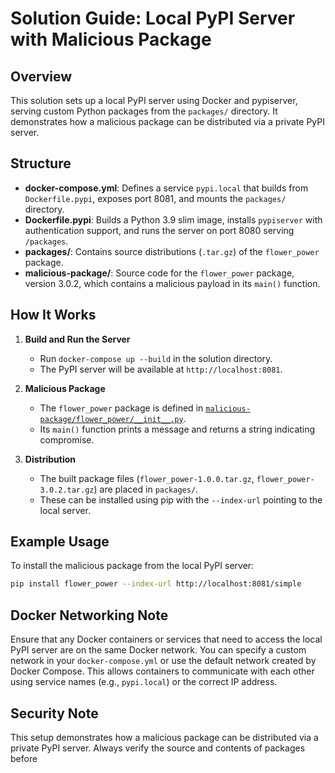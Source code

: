 # Solution Guide: Local PyPI Server with Malicious Package

## Overview

This solution sets up a local PyPI server using Docker and pypiserver, serving custom Python packages from the `packages/` directory. It demonstrates how a malicious package can be distributed via a private PyPI server.

## Structure

- **docker-compose.yml**: Defines a service `pypi.local` that builds from `Dockerfile.pypi`, exposes port 8081, and mounts the `packages/` directory.
- **Dockerfile.pypi**: Builds a Python 3.9 slim image, installs `pypiserver` with authentication support, and runs the server on port 8080 serving `/packages`.
- **packages/**: Contains source distributions (`.tar.gz`) of the `flower_power` package.
- **malicious-package/**: Source code for the `flower_power` package, version 3.0.2, which contains a malicious payload in its `main()` function.

## How It Works

1. **Build and Run the Server**
   - Run `docker-compose up --build` in the solution directory.
   - The PyPI server will be available at `http://localhost:8081`.

2. **Malicious Package**
   - The `flower_power` package is defined in [`malicious-package/flower_power/__init__.py`](malicious-package/flower_power/__init__.py).
   - Its `main()` function prints a message and returns a string indicating compromise.

3. **Distribution**
   - The built package files (`flower_power-1.0.0.tar.gz`, `flower_power-3.0.2.tar.gz`) are placed in `packages/`.
   - These can be installed using pip with the `--index-url` pointing to the local server.

## Example Usage

To install the malicious package from the local PyPI server:

```sh
pip install flower_power --index-url http://localhost:8081/simple
```

## Docker Networking Note

Ensure that any Docker containers or services that need to access the local PyPI server are on the same Docker network. You can specify a custom network in your `docker-compose.yml` or use the default network created by Docker Compose. This allows containers to communicate with each other using service names (e.g., `pypi.local`) or the correct IP address.

## Security Note

This setup demonstrates how a malicious package can be distributed via a private PyPI server. Always verify the source and contents of packages before